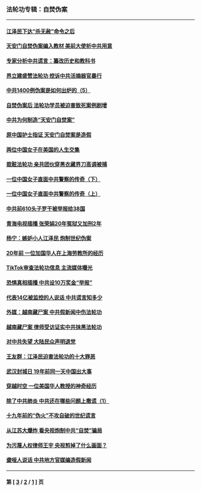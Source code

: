 ### 法轮功专辑：自焚伪案
---
#### [江泽民下达“杀无赦”命令之后](../../pages/nf5562/n13878084.md?01040430) 
#### [天安门自焚伪案编入教材 美前大使析中共用意](../../pages/nf5562/n13791932.md?01040430) 
#### [专家分析中共谎言：纂改历史和教科书](../../pages/nf5562/n13781542.md?01040430) 
#### [界立建盛赞法轮功 控诉中共活摘器官暴行](../../pages/nf5562/n13781971.md?01040430) 
#### [中共1400例伪案是如何出炉的（5）](../../pages/nf5562/n13226831.md?01040430) 
#### [自焚伪案后 法轮功学员被迫害致死案例剧增](../../pages/nf5562/n13190600.md?01040430) 
#### [中共为何制造“天安门自焚案”](../../pages/nf5562/n13183270.md?01040430) 
#### [原中国护士指证 天安门自焚案是造假](../../pages/nf5562/n13172289.md?01040430) 
#### [两位中国女子在美国的人生交集](../../pages/nf5562/n13156138.md?01040430) 
#### [栽赃法轮功 亲共团伙穿黑衣藏界刀高调被捕](../../pages/nf5562/n13073780.md?01040430) 
#### [一位中国女子直面中共警察的传奇（下）](../../pages/nf5562/n12989706.md?01040430) 
#### [一位中国女子直面中共警察的传奇（上）](../../pages/nf5562/n12985072.md?01040430) 
#### [中共前610头子罗干被举报给38国](../../pages/nf5562/n12975419.md?01040430) 
#### [青海电视插播 张荣娟20年冤狱又加刑2年](../../pages/nf5562/n12738166.md?01040430) 
#### [杨宁：嫉妒小人江泽民 炮制世纪伪案](../../pages/nf5562/n12724108.md?01040430) 
#### [20年前 一位加国华人在上海劳教所的经历](../../pages/nf5562/n12707932.md?01040430) 
#### [TikTok审查法轮功信息 主流媒体曝光](../../pages/nf5562/n12362336.md?01040430) 
#### [恐惧真相插播 中共设10万奖金“举报”](../../pages/nf5562/n12306396.md?01040430) 
#### [代表14亿被监控的人说话 中共谎言知多少](../../pages/nf5562/n12297484.md?01040430) 
#### [外媒：越南藏尸案 中共假新闻中伤法轮功](../../pages/nf5562/n12264411.md?01040430) 
#### [越南藏尸案 律师受访证实中共抹黑法轮功](../../pages/nf5562/n12261878.md?01040430) 
#### [对中共失望 大陆民众声明退党](../../pages/nf5562/n12187315.md?01040430) 
#### [王友群：江泽民迫害法轮功的十大罪恶](../../pages/nf5562/n12169074.md?01040430) 
#### [武汉封城日 19年前同一天中国出大事](../../pages/nf5562/n12150901.md?01040430) 
#### [穿越时空  一位美国华人教授的神奇经历](../../pages/nf5562/n12097460.md?01040430) 
#### [除了中共肺炎 中共还在哪些问题上撒谎（1）](../../pages/nf5562/n11955770.md?01040430) 
#### [十九年前的“伪火”不攻自破的世纪谎言](../../pages/nf5562/n11813238.md?01040430) 
#### [从江苏大爆炸 看央视炮制中共“自焚”骗局](../../pages/nf5562/n11140275.md?01040430) 
#### [为污蔑人权律师王宇 央视剪掉了什么画面？](../../pages/nf5562/n11130142.md?01040430) 
#### [聋哑人说话 中共地方官媒编造假新闻](../../pages/nf5562/n11006067.md?01040430) 

---
#### 第 [ [3](./3.md?01040430) / [2](./2.md?01040430) / [1](./1.md?01040430) ] 页
